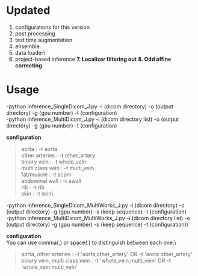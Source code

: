 # Updated
1. configurations for this version
2. post processing
3. test time augmentation
4. ensemble
5. data loader\
6. project-based inference
**7. Localizer filtering out**
**8. Odd affine correcting**

# Usage
-python inference_SingleDicom_J.py -i (dicom directory) -o (output directory) -g (gpu number) -t (configuration)\
-python inference_MultiDicom_J.py -i (dicom directory list) -o (output directory) -g (gpu number) -t (configuration)

**configuration**
>aorta : -t aorta\
>other arteries : -t other_artery\
>binary vein : -t whole_vein\
>multi class vein : -t multi_vein\
>fat/muscle : -t scpm\
>abdominal wall : -t awall\
>rib : -t rib\
>skin : -t skin\

-python inference_SingleDicom_MultiWorks_J.py -i (dicom directory) -o (output directory) -g (gpu number) -s (keep sequence) -t (configuration)\
-python inference_MultiDicom_MultiWorks_J.py -i (dicom directory list) -o (output directory) -g (gpu number) -s (keep sequence) -t (configuration)\

**configuration**\
You can use comma(,) or space( ) to distinguish between each one.\
>aorta, other arteries : -t 'aorta,other_artery' OR -t 'aorta other_artery'\
>binary vein, multi class vein : -t 'whole_vein,multi_vein' OR -t 'whole_vein multi_vein'

